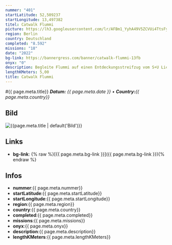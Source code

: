 ```yaml
---
nummer: "401"
startLatitude: 52,509237
startLongitude: 13,497382
titel: Catwalk Flummi
picture: https://lh3.googleusercontent.com/lr/AFBm1_YyhA49V5ZCVUi4TtsFy2xnvp9rMHi1pOu716r9TPIJHjXSobpia453UXGPK2E0NgphbbqYUoOKo6csT4Cp79JsWxPc6hUPPSVn3Kr8QWhpusv8eNZ9yEQlg0EH0rtcFBO-5J-3TVoFgJ1WXrb3drCFn5a8wY2rlsntzxeV1rE5Oa267qEmmda1jUU3iQ_nm3Yb8xp17prnTlFjNsdc8kvC-3gfG5WZjEPgTXq-4sMJ5iMfIVq6elwFSH3iDfnUe0ieXXCWFj4LNpT10dyU3GIHqtRDvE5MjDA9MmTcleOGXwfg_tyZ_uQaKeBPiTmEARmy5SUFCpQuayU-kCPz61ewUtSwxUwMJ6E7oDmMz4FWoXcsumHG8bnEs0Rc4Rh8389HLycl4AltL8DnXpQABtQYe4m6PXHRUfaO8BD2omETndHc89RhbbaIGvtmDcP_mucpJjym6M93_5Q8xgyX1a-aol6s3pHsuZZkhK0giZpkvjOLfsdbK9DXZqml-AiMjueToQmXX-GarTL6ow8P7DlmPjokMgBe0TVCQ7HUKlAVPS38Rc6z1unn3xjZOWENFTfw0kHm36fq73uVP3QF2HsRFKFL5C6yOt7pJ0omOmNtczhl6xxU-DisDVMhJTuxkUpyll2l0z-bTFAnJlEpz-YYNwMMZajBb9Kcq7H4xpIhCTjkDECCmm2VPe3PbmrOU-uzaxkH5sKVNhT5BOqixVjodtMNjhcy2M9qm43MySyxxuAZQwRGlgTbgB1YA9HxLK8QXwBaSKt3KdFK1ynA6_5n-d2tVHm4074m8vNM4kLEd5XQdNnP1DgUTocYvdxrAfGZ4435g2R1CDFkYFiAPdwKuq0nbUnn8oSI
region: Berlin
country: Deutschland
completed: "8.592"
missions: "18"
date: "2022"
bg-link: https://bannergress.com/banner/catwalk-flummi-13fb
onyx: "0"
description: Begleite Flummi auf einen Entdeckungsstreifzug vom S+U Lichtenberg nach Friedrichsfelde und dort im Bogen durch den Weitlingkiez zurück zu seinem Ausgangspunkt.
lengthKMeters: 5,00
title: Catwalk Flummi
---
```


#{{ page.meta.title}}
_**Datum:** {{ page.meta.date }} • **Country:**{{ page.meta.country}}_

## Bild
![{{page.meta.title | default('Bild')}}]({{page.meta.picture}})

## Links
- **bg-link**: {% raw %}[{{ page.meta.bg-link }}]({{ page.meta.bg-link }}){% endraw %}

## Infos
- **nummer**:{{ page.meta.nummer}}
- **startLatitude**:{{ page.meta.startLatitude}}
- **startLongitude**:{{ page.meta.startLongitude}}
- **region**:{{ page.meta.region}}
- **country**:{{ page.meta.country}}
- **completed**:{{ page.meta.completed}}
- **missions**:{{ page.meta.missions}}
- **onyx**:{{ page.meta.onyx}}
- **description**:{{ page.meta.description}}
- **lengthKMeters**:{{ page.meta.lengthKMeters}}

